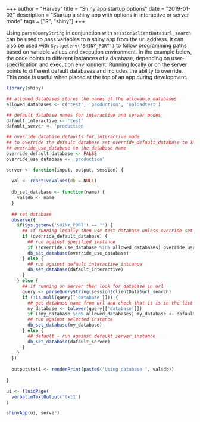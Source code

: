 +++
author = "Harvey"
title = "Shiny app startup options"
date = "2019-01-03"
description = "Startup a shiny app with options in interactive or server mode"
tags = ["R", "shiny"]
+++

Using `parseQueryString` in conjunction with `session$clientData$url_search` can be used to pass variables to a shiny app from the url address.  It can also be used with `Sys.getenv('SHINY_PORT')` to follow programming paths based on variable values and execution environment.  In the example below, the code points to different instances of a database, depending on user-specification and execution environment.  Running locally or on the server points to different default databases and includes the ability to override.  This code is useful when placed at the top of an app during development.

```r
library(shiny)

## allowed_databases stores the names of the allowable databases
allowed_databases <- c('test', 'production', 'uploadtest')

## default database names for interactive and server modes
dafault_interactive <- 'test'
dafault_server <- 'production'

## override database defaults for interactive mode
## to override the default database set override_default_database to TRUE and 
## override_use_database to the database name
override_default_database <- FALSE
override_use_database <- 'production'

server <- function(input, output, session) {
  
  val <- reactiveValues(db = NULL)
  
  db_set_database <- function(name) {
    val$db <- name
  }
  
  ## set database
  observe({
    if(Sys.getenv('SHINY_PORT') == "") {
      ## if running locally then use test database unless override set
      if (override_default_database) {
        ## run against specified instance
        if (!override_use_database %in% allowed_databases) override_use_database <- dafault_interactive
        db_set_database(override_use_database)
      } else {
        ## run against default interactive instance
        db_set_database(dafault_interactive)
      }
    } else {
      ## if running on server then look for database in url
      query <- parseQueryString(session$clientData$url_search)
      if (!is.null(query[['database']])) {
        ## get database name from url and check that it is in the list of allowed database names
        my_database <- tolower(query[['database']])
        if (!my_database %in% allowed_databases) my_database <- dafault_server
        ## run against selected instance
        db_set_database(my_database)
      } else {
        ## default - run against defaukt server instance
        db_set_database(dafault_server)
      }
    }
  })
  
  output$txt1 <- renderPrint(paste0('Using database ', val$db))
  
}

ui <- fluidPage(
  verbatimTextOutput('txt1')
)

shinyApp(ui, server)
```